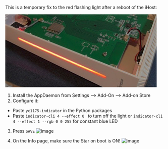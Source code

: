 This is a temporary fix to the red flashing light after a reboot of the iHost:

![ihost_RED-LED](ihost_RED-LED.jpg)

1. Install the AppDaemon from Settings --> Add-On --> Add-on Store
2. Configure it:
* Paste `yc1175-indicator` in the Python packages
* Paste `indicator-cli 4 --effect 0 ` to turn off the light or `indicator-cli 4 --effect 1 --rgb 0 0 255` for constant blue LED
3. Press `SAVE`
![image](/284392686-5c027810-9e0f-4563-8e97-a3decef6154c.png)

4. On the Info page, make sure the Star on boot is ON!
![image](/284392871-3d01680f-5878-4222-9b62-2e0606095e7e.png)
